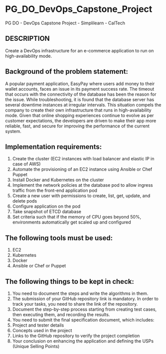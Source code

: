 # PG_DO_DevOps_Capstone_Project
PG DO - DevOps Capstone Project - Simplilearn - CalTech
## DESCRIPTION

Create a DevOps infrastructure for an e-commerce application to run on high-availability mode.

## Background of the problem statement:
A popular payment application, EasyPay where users add money to their wallet accounts, faces an issue in its payment success rate. The timeout that occurs with
the connectivity of the database has been the reason for the issue.
While troubleshooting, it is found that the database server has several downtime instances at irregular intervals. This situation compels the company to create their own infrastructure that runs in high-availability mode.
Given that online shopping experiences continue to evolve as per customer expectations, the developers are driven to make their app more reliable, fast, and secure for improving the performance of the current system.

## Implementation requirements:

1. Create the cluster (EC2 instances with load balancer and elastic IP in case of AWS)
2. Automate the provisioning of an EC2 instance using Ansible or Chef Puppet
3. Install Docker and Kubernetes on the cluster
4. Implement the network policies at the database pod to allow ingress traffic from the front-end application pod
5. Create a new user with permissions to create, list, get, update, and delete pods
6. Configure application on the pod
7. Take snapshot of ETCD database
8. Set criteria such that if the memory of CPU goes beyond 50%, environments automatically get scaled up and configured

## The following tools must be used:
1. EC2
2. Kubernetes
3. Docker
4. Ansible or Chef or Puppet
 
## The following things to be kept in check:

1. You need to document the steps and write the algorithms in them.
2. The submission of your GitHub repository link is mandatory. In order to track your tasks, you need to share the link of the repository.
3. Document the step-by-step process starting from creating test cases, then executing them, and recording the results.
4. You need to submit the final specification document, which includes:
5. Project and tester details
6. Concepts used in the project
7. Links to the GitHub repository to verify the project completion
8. Your conclusion on enhancing the application and defining the USPs (Unique Selling Points)
